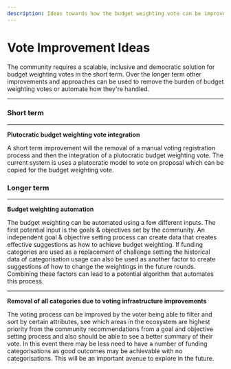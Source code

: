 ```yaml
---
description: Ideas towards how the budget weighting vote can be improved
---
```


# Vote Improvement Ideas

The community requires a scalable, inclusive and democratic solution for budget weighting votes in the short term. Over the longer term other improvements and approaches can be used to remove the burden of budget weighting votes or automate how they're handled.

****

### **Short term**

****

**Plutocratic budget weighting vote integration**

A short term improvement will the removal of a manual voting registration process and then the integration of a plutocratic budget weighting vote. The current system is uses a plutocratic model to vote on proposal which can be copied for the budget weighting vote.



### **Longer term**

****

**Budget weighting automation**

The budget weighting can be automated using a few different inputs. The first potential input is the goals & objectives set by the community. An independent goal & objective setting process can create data that creates effective suggestions as how to achieve budget weighting. If funding categories are used as a replacement of challenge setting the historical data of categorisation usage can also be used as another factor to create suggestions of how to change the weightings in the future rounds. Combining these factors can lead to a potential algorithm that automates this process.

****

**Removal of all categories due to voting infrastructure improvements**

The voting process can be improved by the voter being able to filter and sort by certain attributes, see which areas in the ecosystem are highest priority from the community recommendations from a goal and objective setting process and also should be able to see a better summary of their vote. In this event there may be less need to have a number of funding categorisations as good outcomes may be achievable with no categorisations. This will be an important avenue to explore in the future.
